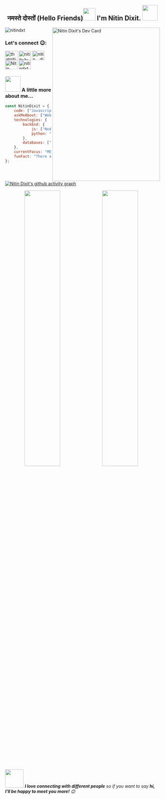 <h2 align="center">नमस्ते दोस्तों (Hello Friends)<img src="https://media.giphy.com/media/k2pDCEEv8kMRT5OUNB/giphy.gif" width="40"> I'm Nitin Dixit.   <img src="https://media.giphy.com/media/H83F4AfL798AmtKXIL/giphy.gif" width="50">  </h2>
<a href="https://app.daily.dev/nitindxt"><img src="https://api.daily.dev/devcards/bb9f06e58bfd4dc794d2c08f020886f9.png?r=le1" width="350" height="500" alt="Nitin Dixit's Dev Card" align="right"/></a>
<p align="left"> <img src="https://komarev.com/ghpvc/?username=nitindxt&label=Profile%20views&color=0e75b6&style=flat" alt="nitindxt" /> </p>
<h3 align="left">Let's connect 😉:</h3>
<p align="left">
<a href="https://twitter.com/thatnitindixit" target="blank"><img align="center" src="https://raw.githubusercontent.com/rahuldkjain/github-profile-readme-generator/master/src/images/icons/Social/twitter.svg" alt="thatnitindixit" height="30" width="40" /></a>
<a href="https://linkedin.com/in/nitin-a-dixit" target="blank"><img align="center" src="https://raw.githubusercontent.com/rahuldkjain/github-profile-readme-generator/master/src/images/icons/Social/linked-in-alt.svg" alt="nitin-a-dixit" height="30" width="40" /></a>
<a href="https://instagram.com/nitin._.dixit" target="blank"><img align="center" src="https://raw.githubusercontent.com/rahuldkjain/github-profile-readme-generator/master/src/images/icons/Social/instagram.svg" alt="nitin._.dixit" height="30" width="40" /></a>
<a href="https://discord.gg/Nitin Dixit#0826" target="blank"><img align="center" src="https://raw.githubusercontent.com/rahuldkjain/github-profile-readme-generator/master/src/images/icons/Social/discord.svg" alt="Nitin Dixit#0826" height="30" width="40" /></a>
<a href="https://dev.to/nitindxt" target="blank"><img align="center" src="https://raw.githubusercontent.com/rahuldkjain/github-profile-readme-generator/master/src/images/icons/Social/devto.svg" alt="nitindxt" height="30" width="40" /></a>
</p>

### <img src="https://media.giphy.com/media/VgCDAzcKvsR6OM0uWg/giphy.gif" width="50"> A little more about me...  

```javascript
const NitinDixit = {
    code: ["Javascript", "Python", "Java", "C/C++", "SQl","HTML","CSS"],
    askMeAbout: ["Web Dev", "Tech", "Music"],
    technologies: {
        backEnd: {
            js: ["Node", "Express"],
            python: "Django"
        },
        databases: ["MongoDb", "MySql"],
    },
    currentFocus: "MERN Stack",
    funFact: "There are two ways to write error-free programs, only the third one works ;)"
};
```
[![Nitin Dixit's github activity graph](https://activity-graph.herokuapp.com/graph?username=nitindxt&theme=xcode)](https://git.io/nitindxt)

<p align="center">
	
  <img width="48%" align="left" src="https://github-readme-stats.vercel.app/api?username=nitindxt&show_icons=true&theme=radical" />
  <img width="48%" src="https://github-readme-streak-stats.herokuapp.com/?user=nitindxt&theme=radical" />
</p>



<img src="https://media.giphy.com/media/LnQjpWaON8nhr21vNW/giphy.gif" width="60"> <em><b>I love connecting with different people</b> so if you want to say <b>hi, I'll be happy to meet you more!</b> 😊</em>


